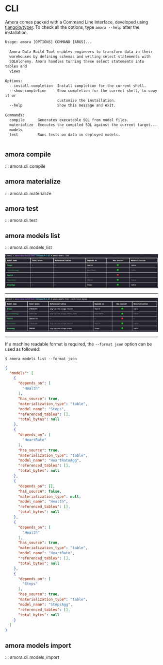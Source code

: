# CLI

Amora comes packed with a Command Line Interface, developed using [tiangolo/typer](http://typer.tiangolo.com). 
To check all the options, type `amora --help` after the installation.

```
Usage: amora [OPTIONS] COMMAND [ARGS]...

  Amora Data Build Tool enables engineers to transform data in their
  warehouses by defining schemas and writing select statements with
  SQLAlchemy. Amora handles turning these select statements into tables and
  views

Options:
  --install-completion  Install completion for the current shell.
  --show-completion     Show completion for the current shell, to copy it or
                        customize the installation.
  --help                Show this message and exit.

Commands:
  compile      Generates executable SQL from model files.
  materialize  Executes the compiled SQL against the current target...
  models
  test         Runs tests on data in deployed models.


```

## amora compile

::: amora.cli.compile

## amora materialize

::: amora.cli.materialize

## amora test

::: amora.cli.test

## amora models list

::: amora.cli.models_list

![amora models list](static/cli/amora-models-list.png)

---

![amora models list --with-total-bytes](static/cli/amora-models-list-with-total-bytes.png)

---
If a machine readable format is required, the `--format json` option can be used as followed:

```shell
$ amora models list --format json
```

```json
{
  "models": [
    {
      "depends_on": [
        "Health"
      ],
      "has_source": true,
      "materialization_type": "table",
      "model_name": "Steps",
      "referenced_tables": [],
      "total_bytes": null
    },
    {
      "depends_on": [
        "HeartRate"
      ],
      "has_source": true,
      "materialization_type": "table",
      "model_name": "HeartRateAgg",
      "referenced_tables": [],
      "total_bytes": null
    },
    {
      "depends_on": [],
      "has_source": false,
      "materialization_type": null,
      "model_name": "Health",
      "referenced_tables": [],
      "total_bytes": null
    },
    {
      "depends_on": [
        "Health"
      ],
      "has_source": true,
      "materialization_type": "table",
      "model_name": "HeartRate",
      "referenced_tables": [],
      "total_bytes": null
    },
    {
      "depends_on": [
        "Steps"
      ],
      "has_source": true,
      "materialization_type": "table",
      "model_name": "StepsAgg",
      "referenced_tables": [],
      "total_bytes": null
    }
  ]
}

```

## amora models import

::: amora.cli.models_import
